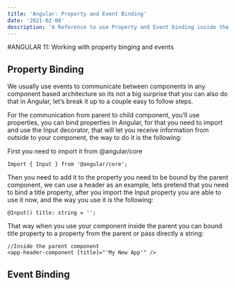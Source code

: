 ```yaml
---
title: 'Angular: Property and Event Binding'
date: '2021-02-08'
description: 'A Reference to use Property and Event binding inside the latest version of Angular'
---
```


#ANGULAR 11: Working with property binging and events

## Property Binding

We usually use events to communicate between components in any component based architecture so its not a big surprise that you can also do that in Angular, let’s break it up to a couple easy to follow steps.

For the communication from parent to child component, you’ll use properties, you can bind properties in Angular, for that you need to import and use the Input decorator, that will let you receive information from outside to your component, the way to do it is the following:

First you need to import it from @angular/core
```
Import { Input } from '@angular/core';
```

Then you need to add it to the property you need to be bound by the parent component, we can use a header as an example, lets pretend that you need to bind a title property, after you import the Input property you are able to use it now, and the way you use it is the following:

```
@Input() title: string = '';
```
That way when you use your component inside the parent you can bound title property to a property from the parent or pass directly a string:

```
//Inside the parent component
<app-header-component [title]="'My New App'" />
```

## Event Binding
